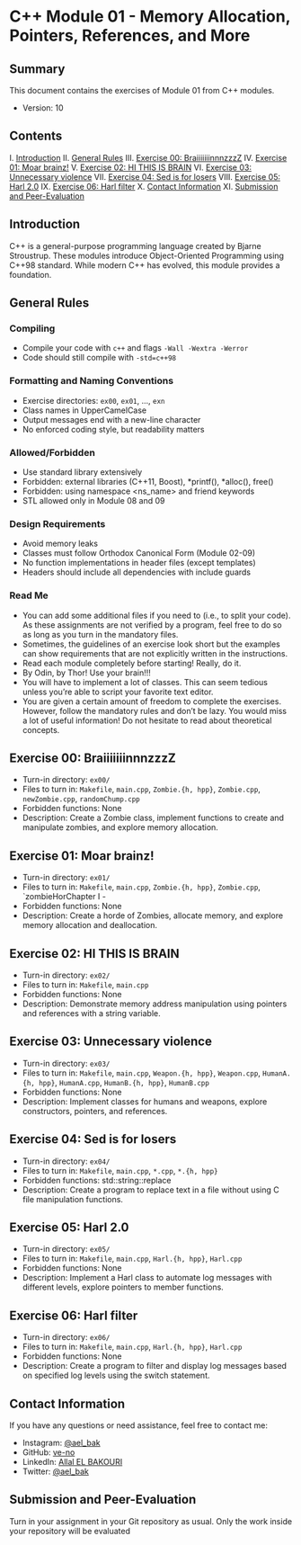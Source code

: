 # C++ Module 01 - Memory Allocation, Pointers, References, and More

## Summary

This document contains the exercises of Module 01 from C++ modules.

- Version: 10

## Contents

I. [Introduction](#introduction)
II. [General Rules](#general-rules)
III. [Exercise 00: BraiiiiiiinnnzzzZ](#exercise-00-braiiiiiiinnnzzzz)
IV. [Exercise 01: Moar brainz!](#exercise-01-moar-brainz)
V. [Exercise 02: HI THIS IS BRAIN](#exercise-02-hi-this-is-brain)
VI. [Exercise 03: Unnecessary violence](#exercise-03-unnecessary-violence)
VII. [Exercise 04: Sed is for losers](#exercise-04-sed-is-for-losers)
VIII. [Exercise 05: Harl 2.0](#exercise-05-harl-20)
IX. [Exercise 06: Harl filter](#exercise-06-harl-filter)
X. [Contact Information](#contact-information)
XI. [Submission and Peer-Evaluation](#submission-and-peer-evaluation)

## Introduction

C++ is a general-purpose programming language created by Bjarne Stroustrup. These modules introduce Object-Oriented Programming using C++98 standard. While modern C++ has evolved, this module provides a foundation.

## General Rules

### Compiling

- Compile your code with `c++` and flags `-Wall -Wextra -Werror`
- Code should still compile with `-std=c++98`

### Formatting and Naming Conventions

- Exercise directories: `ex00`, `ex01`, ..., `exn`
- Class names in UpperCamelCase
- Output messages end with a new-line character
- No enforced coding style, but readability matters

### Allowed/Forbidden

- Use standard library extensively
- Forbidden: external libraries (C++11, Boost), *printf(), *alloc(), free()
- Forbidden: using namespace <ns_name> and friend keywords
- STL allowed only in Module 08 and 09

### Design Requirements

- Avoid memory leaks
- Classes must follow Orthodox Canonical Form (Module 02-09)
- No function implementations in header files (except templates)
- Headers should include all dependencies with include guards

### Read Me

- You can add some additional files if you need to (i.e., to split your code). As these assignments are not verified by a program, feel free to do so as long as you turn in the mandatory files.
- Sometimes, the guidelines of an exercise look short but the examples can show requirements that are not explicitly written in the instructions.
- Read each module completely before starting! Really, do it.
- By Odin, by Thor! Use your brain!!!
- You will have to implement a lot of classes. This can seem tedious unless you’re able to script your favorite text editor.
- You are given a certain amount of freedom to complete the exercises. However, follow the mandatory rules and don’t be lazy. You would miss a lot of useful information! Do not hesitate to read about theoretical concepts.

## Exercise 00: BraiiiiiiinnnzzzZ

- Turn-in directory: `ex00/`
- Files to turn in: `Makefile`, `main.cpp`, `Zombie.{h, hpp}`, `Zombie.cpp`, `newZombie.cpp`, `randomChump.cpp`
- Forbidden functions: None
- Description: Create a Zombie class, implement functions to create and manipulate zombies, and explore memory allocation.

## Exercise 01: Moar brainz!

- Turn-in directory: `ex01/`
- Files to turn in: `Makefile`, `main.cpp`, `Zombie.{h, hpp}`, `Zombie.cpp`, `zombieHorChapter I -
- Forbidden functions: None
- Description: Create a horde of Zombies, allocate memory, and explore memory allocation and deallocation.

## Exercise 02: HI THIS IS BRAIN

- Turn-in directory: `ex02/`
- Files to turn in: `Makefile`, `main.cpp`
- Forbidden functions: None
- Description: Demonstrate memory address manipulation using pointers and references with a string variable.

## Exercise 03: Unnecessary violence

- Turn-in directory: `ex03/`
- Files to turn in: `Makefile`, `main.cpp`, `Weapon.{h, hpp}`, `Weapon.cpp`, `HumanA.{h, hpp}`, `HumanA.cpp`, `HumanB.{h, hpp}`, `HumanB.cpp`
- Forbidden functions: None
- Description: Implement classes for humans and weapons, explore constructors, pointers, and references.

## Exercise 04: Sed is for losers

- Turn-in directory: `ex04/`
- Files to turn in: `Makefile`, `main.cpp`, `*.cpp`, `*.{h, hpp}`
- Forbidden functions: std::string::replace
- Description: Create a program to replace text in a file without using C file manipulation functions.

## Exercise 05: Harl 2.0

- Turn-in directory: `ex05/`
- Files to turn in: `Makefile`, `main.cpp`, `Harl.{h, hpp}`, `Harl.cpp`
- Forbidden functions: None
- Description: Implement a Harl class to automate log messages with different levels, explore pointers to member functions.

## Exercise 06: Harl filter

- Turn-in directory: `ex06/`
- Files to turn in: `Makefile`, `main.cpp`, `Harl.{h, hpp}`, `Harl.cpp`
- Forbidden functions: None
- Description: Create a program to filter and display log messages based on specified log levels using the switch statement.

## Contact Information

If you have any questions or need assistance, feel free to contact me:

- Instagram: [@ael_bak](https://www.instagram.com/ael_bak/)
- GitHub: [ve-no](https://github.com/ve-no)
- LinkedIn: [Allal EL BAKOURI](https://www.linkedin.com/in/allal-el-bakouri-ba3565205/)
- Twitter: [@ael_bak](https://twitter.com/ael_bak)

## Submission and Peer-Evaluation

Turn in your assignment in your Git repository as usual. Only the work inside your repository will be evaluated
